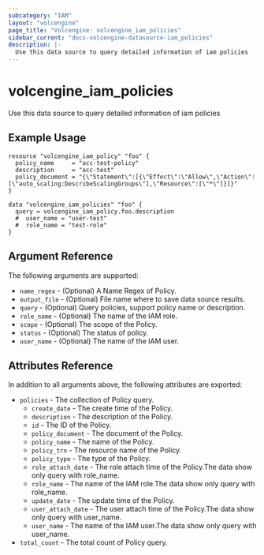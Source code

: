 ```yaml
---
subcategory: "IAM"
layout: "volcengine"
page_title: "Volcengine: volcengine_iam_policies"
sidebar_current: "docs-volcengine-datasource-iam_policies"
description: |-
  Use this data source to query detailed information of iam policies
---
```

# volcengine_iam_policies
Use this data source to query detailed information of iam policies
## Example Usage
```hcl
resource "volcengine_iam_policy" "foo" {
  policy_name     = "acc-test-policy"
  description     = "acc-test"
  policy_document = "{\"Statement\":[{\"Effect\":\"Allow\",\"Action\":[\"auto_scaling:DescribeScalingGroups\"],\"Resource\":[\"*\"]}]}"
}

data "volcengine_iam_policies" "foo" {
  query = volcengine_iam_policy.foo.description
  #  user_name = "user-test"
  #  role_name = "test-role"
}
```
## Argument Reference
The following arguments are supported:
* `name_regex` - (Optional) A Name Regex of Policy.
* `output_file` - (Optional) File name where to save data source results.
* `query` - (Optional) Query policies, support policy name or description.
* `role_name` - (Optional) The name of the IAM role.
* `scope` - (Optional) The scope of the Policy.
* `status` - (Optional) The status of policy.
* `user_name` - (Optional) The name of the IAM user.

## Attributes Reference
In addition to all arguments above, the following attributes are exported:
* `policies` - The collection of Policy query.
    * `create_date` - The create time of the Policy.
    * `description` - The description of the Policy.
    * `id` - The ID of the Policy.
    * `policy_document` - The document of the Policy.
    * `policy_name` - The name of the Policy.
    * `policy_trn` - The resource name of the Policy.
    * `policy_type` - The type of the Policy.
    * `role_attach_date` - The role attach time of the Policy.The data show only query with role_name.
    * `role_name` - The name of the IAM role.The data show only query with role_name.
    * `update_date` - The update time of the Policy.
    * `user_attach_date` - The user attach time of the Policy.The data show only query with user_name.
    * `user_name` - The name of the IAM user.The data show only query with user_name.
* `total_count` - The total count of Policy query.


